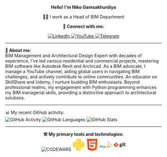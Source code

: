 <p align="center"> 
  <strong>Hello! I'm Niko Gamsakhurdiya</strong>
</p>

<p align="center"> 
  👨‍💻 I work as a Head of BIM Department
</p>

<p align="center"> 
  <strong>🔗 Connect with me:</strong>
</p>

<p align="center"> 
  <a href="https://www.linkedin.com/in/gamsakhurdiya/">
    <img src="https://img.shields.io/badge/LinkedIn-0077B5?style=for-the-badge&logo=linkedin&logoColor=white" alt="LinkedIn">
  </a>
  <a href="https://www.youtube.com/channel/UCRhID0powzDpE4D2KuVKGHg">
    <img src="https://img.shields.io/badge/YouTube-FF0000?style=for-the-badge&logo=youtube&logoColor=white" alt="YouTube">
  </a>
  <a href="https://t.me/offArchvizu">
    <img src="https://img.shields.io/badge/Telegram-2CA5E0?style=for-the-badge&logo=telegram&logoColor=white" alt="Telegram">
  </a>
</p>

<hr>

<p align="center"> 
    <div>
      <strong>💼 About me:</strong><br>
      BIM Management and Architectural Design Expert with decades of experience, I've led various residential and commercial projects, mastering BIM software like Autodesk Revit and Archicad. As       a BIM advocate, I manage a YouTube channel, aiding global users in navigating BIM challenges, and actively contribute to online communities. An educator on SkillShare and Udemy, I nurture        budding BIM enthusiasts. Beyond professional realms, my engagement with Python programming enhances my BIM managerial skills, providing a distinctive approach to architectural solutions.
    </div>
</p>

<hr>

<p align="center">
  <div>
    📊 My recent GitHub activity:<br>
    <img src="http://github-profile-summary-cards.vercel.app/api/cards/profile-details?username=eleron96&theme=apprentice" alt="GitHub Activity">
    <img src="http://github-profile-summary-cards.vercel.app/api/cards/repos-per-language?username=eleron96&theme=apprentice" alt="GitHub Languages">
    <img src="http://github-profile-summary-cards.vercel.app/api/cards/stats?username=eleron96&theme=apprentice" alt="GitHub Stats">
  </div>  
</p>

<hr>

<p align="center"> 
  <strong>🛠 My primary tools and technologies:</strong><br>
  <img src="https://www.codewars.com/users/eleron96/badges/small" title="CODEWARS" alt="CODEWARS">
  <img src="https://github.com/devicons/devicon/blob/master/icons/python/python-plain.svg" title="PYTHON" alt="PYTHON" width="40" height="40">
  <img src="https://github.com/devicons/devicon/blob/master/icons/html5/html5-original.svg" title="HTML5" alt="HTML" width="40" height="40">
  <img src="https://github.com/devicons/devicon/blob/master/icons/mysql/mysql-original-wordmark.svg" title="MySQL"  alt="MySQL" width="40" height="40">
  <img src="https://github.com/devicons/devicon/blob/master/icons/git/git-original-wordmark.svg" title="Git" alt="Git" width="40" height="40">
</p>
